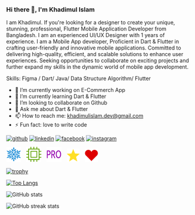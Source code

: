 ### Hi there 👋, I'm Khadimul Islam
I am Khadimul. If you're looking for a designer to create your unique, stunning, professional,  Flutter Mobile Application Developer from Bangladesh. I am an experienced UI/UX Designer with 1 years of experience. I am a Mobile App developer, Proficient in Dart & Flutter in crafting user-friendly and innovative mobile applications. Committed to delivering high-quality, efficient, and scalable solutions to enhance user experiences. Seeking opportunities to collaborate on exciting projects and further expand my skills in the dynamic world of mobile app development.

Skills: Figma / Dart/ Java/ Data Structure Algorithm/ Flutter

- 🔭 I’m currently working on E-Commerch App 
- 🌱 I’m currently learning Dart & Flutter 
- 👯 I’m looking to collaborate on Github 
- 💬 Ask me about Dart & Flutter 
- 📫 How to reach me: khadimulislam.dev@gmail.com 
- ⚡ Fun fact: love to write code 


[<img src='https://cdn.jsdelivr.net/npm/simple-icons@3.0.1/icons/github.svg' alt='github' height='40'>](https://github.com/md-khadimul-islam)  [<img src='https://cdn.jsdelivr.net/npm/simple-icons@3.0.1/icons/linkedin.svg' alt='linkedin' height='40'>](https://www.linkedin.com/in/md-khadimul-islam/)  [<img src='https://cdn.jsdelivr.net/npm/simple-icons@3.0.1/icons/facebook.svg' alt='facebook' height='40'>](https://www.facebook.com/khadimul723)  [<img src='https://cdn.jsdelivr.net/npm/simple-icons@3.0.1/icons/instagram.svg' alt='instagram' height='40'>](https://www.instagram.com/khadimul.legend/)  

<a href='https://archiveprogram.github.com/'><img src='https://raw.githubusercontent.com/acervenky/animated-github-badges/master/assets/acbadge.gif' width='40' height='40'></a> <a href='https://docs.github.com/en/developers'><img src='https://raw.githubusercontent.com/acervenky/animated-github-badges/master/assets/devbadge.gif' width='40' height='40'></a> <a href='https://github.com/pricing'><img src='https://raw.githubusercontent.com/acervenky/animated-github-badges/master/assets/pro.gif' width='40' height='40'></a> <a href='https://stars.github.com/'><img src='https://raw.githubusercontent.com/acervenky/animated-github-badges/master/assets/starbadge.gif' width='35' height='35'></a> <a href='https://docs.github.com/en/github/supporting-the-open-source-community-with-github-sponsors'><img src='https://raw.githubusercontent.com/acervenky/animated-github-badges/master/assets/sponsorbadge.gif' width='35' height='35'></a> 

[![trophy](https://github-profile-trophy.vercel.app/?username=md-khadimul-islam)](https://github.com/ryo-ma/github-profile-trophy)

[![Top Langs](https://github-readme-stats.vercel.app/api/top-langs/?username=md-khadimul-islam)](https://github.com/anuraghazra/github-readme-stats)

![GitHub stats](https://github-readme-stats.vercel.app/api?username=md-khadimul-islam&show_icons=true)  

![GitHub streak stats](https://streak-stats.demolab.com/?user=md-khadimul-islam)  


